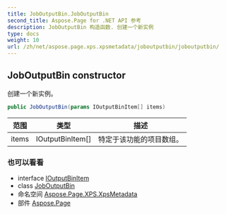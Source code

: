 ```yaml
---
title: JobOutputBin.JobOutputBin
second_title: Aspose.Page for .NET API 参考
description: JobOutputBin 构造函数. 创建一个新实例
type: docs
weight: 10
url: /zh/net/aspose.page.xps.xpsmetadata/joboutputbin/joboutputbin/
---
```

## JobOutputBin constructor

创建一个新实例。

```csharp
public JobOutputBin(params IOutputBinItem[] items)
```

| 范围 | 类型 | 描述 |
| --- | --- | --- |
| items | IOutputBinItem[] | 特定于该功能的项目数组。 |

### 也可以看看

* interface [IOutputBinItem](../../outputbin.ioutputbinitem/)
* class [JobOutputBin](../)
* 命名空间 [Aspose.Page.XPS.XpsMetadata](../../joboutputbin/)
* 部件 [Aspose.Page](../../../)


